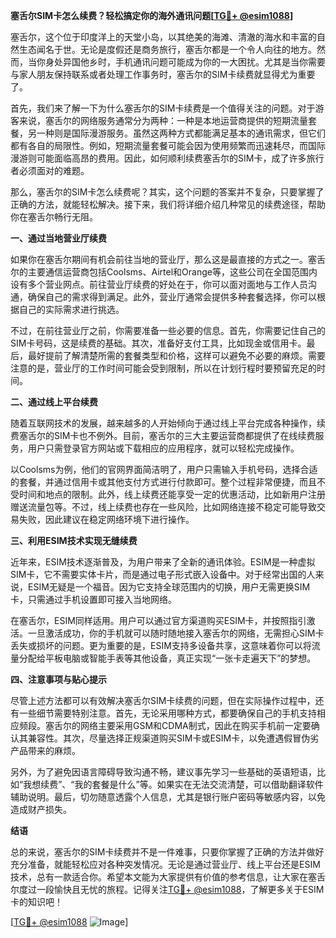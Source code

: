 **塞舌尔SIM卡怎么续费？轻松搞定你的海外通讯问题[[TG💪+ @esim1088](https://t.me/s/esim1088)]**

塞舌尔，这个位于印度洋上的天堂小岛，以其绝美的海滩、清澈的海水和丰富的自然生态闻名于世。无论是度假还是商务旅行，塞舌尔都是一个令人向往的地方。然而，当你身处异国他乡时，手机通讯问题可能成为你的一大困扰。尤其是当你需要与家人朋友保持联系或者处理工作事务时，塞舌尔的SIM卡续费就显得尤为重要了。

首先，我们来了解一下为什么塞舌尔的SIM卡续费是一个值得关注的问题。对于游客来说，塞舌尔的网络服务通常分为两种：一种是本地运营商提供的短期流量套餐，另一种则是国际漫游服务。虽然这两种方式都能满足基本的通讯需求，但它们都有各自的局限性。例如，短期流量套餐可能会因为使用频繁而迅速耗尽，而国际漫游则可能面临高昂的费用。因此，如何顺利续费塞舌尔的SIM卡，成了许多旅行者必须面对的难题。

那么，塞舌尔的SIM卡怎么续费呢？其实，这个问题的答案并不复杂，只要掌握了正确的方法，就能轻松解决。接下来，我们将详细介绍几种常见的续费途径，帮助你在塞舌尔畅行无阻。

**一、通过当地营业厅续费**

如果你在塞舌尔期间有机会前往当地的营业厅，那么这是最直接的方式之一。塞舌尔的主要通信运营商包括Coolsms、Airtel和Orange等，这些公司在全国范围内设有多个营业网点。前往营业厅续费的好处在于，你可以面对面地与工作人员沟通，确保自己的需求得到满足。此外，营业厅通常会提供多种套餐选择，你可以根据自己的实际需求进行挑选。

不过，在前往营业厅之前，你需要准备一些必要的信息。首先，你需要记住自己的SIM卡号码，这是续费的基础。其次，准备好支付工具，比如现金或信用卡。最后，最好提前了解清楚所需的套餐类型和价格，这样可以避免不必要的麻烦。需要注意的是，营业厅的工作时间可能会受到限制，所以在计划行程时要预留充足的时间。

**二、通过线上平台续费**

随着互联网技术的发展，越来越多的人开始倾向于通过线上平台完成各种操作，续费塞舌尔的SIM卡也不例外。目前，塞舌尔的三大主要运营商都提供了在线续费服务，用户只需登录官方网站或下载相应的应用程序，就可以轻松完成操作。

以Coolsms为例，他们的官网界面简洁明了，用户只需输入手机号码，选择合适的套餐，并通过信用卡或其他支付方式进行付款即可。整个过程非常便捷，而且不受时间和地点的限制。此外，线上续费还能享受一定的优惠活动，比如新用户注册赠送流量包等。不过，线上续费也存在一些风险，比如网络连接不稳定可能导致交易失败，因此建议在稳定网络环境下进行操作。

**三、利用ESIM技术实现无缝续费**

近年来，ESIM技术逐渐普及，为用户带来了全新的通讯体验。ESIM是一种虚拟SIM卡，它不需要实体卡片，而是通过电子形式嵌入设备中。对于经常出国的人来说，ESIM无疑是一个福音。因为它支持全球范围内的切换，用户无需更换SIM卡，只需通过手机设置即可接入当地网络。

在塞舌尔，ESIM同样适用。用户可以通过官方渠道购买ESIM卡，并按照指引激活。一旦激活成功，你的手机就可以随时随地接入塞舌尔的网络，无需担心SIM卡丢失或损坏的问题。更为重要的是，ESIM支持多设备共享，这意味着你可以将流量分配给平板电脑或智能手表等其他设备，真正实现“一张卡走遍天下”的梦想。

**四、注意事项与贴心提示**

尽管上述方法都可以有效解决塞舌尔SIM卡续费的问题，但在实际操作过程中，还有一些细节需要特别注意。首先，无论采用哪种方式，都要确保自己的手机支持相应频段。塞舌尔的网络主要采用GSM和CDMA制式，因此在购买手机前一定要确认其兼容性。其次，尽量选择正规渠道购买SIM卡或ESIM卡，以免遭遇假冒伪劣产品带来的麻烦。

另外，为了避免因语言障碍导致沟通不畅，建议事先学习一些基础的英语短语，比如“我想续费”、“我的套餐是什么”等。如果实在无法交流清楚，可以借助翻译软件辅助说明。最后，切勿随意透露个人信息，尤其是银行账户密码等敏感内容，以免造成财产损失。

**结语**

总的来说，塞舌尔的SIM卡续费并不是一件难事，只要你掌握了正确的方法并做好充分准备，就能轻松应对各种突发情况。无论是通过营业厅、线上平台还是ESIM技术，总有一款适合你。希望本文能为大家提供有价值的参考信息，让大家在塞舌尔度过一段愉快且无忧的旅程。记得关注[TG💪+ @esim1088](https://t.me/s/esim1088)，了解更多关于ESIM卡的知识吧！

[[TG💪+ @esim1088](https://t.me/s/esim1088) ![Image](https://i.postimg.cc/4NQfJmqS/Snipaste-2025-05-13-00-14-12.png)]